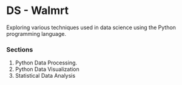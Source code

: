 # DS - Walmrt

Exploring various techniques used in data science using the Python programming language.

### Sections

1. Python Data Processing.
2. Python Data Visualization
3. Statistical Data Analysis
